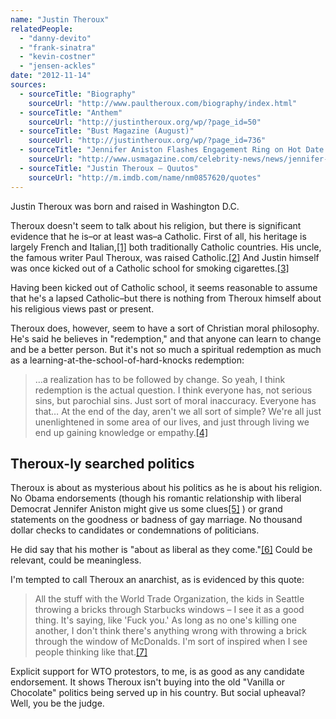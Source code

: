 ```yaml
---
name: "Justin Theroux"
relatedPeople:
  - "danny-devito"
  - "frank-sinatra"
  - "kevin-costner"
  - "jensen-ackles"
date: "2012-11-14"
sources:
  - sourceTitle: "Biography"
    sourceUrl: "http://www.paultheroux.com/biography/index.html"
  - sourceTitle: "Anthem"
    sourceUrl: "http://justintheroux.org/wp/?page_id=50"
  - sourceTitle: "Bust Magazine (August)"
    sourceUrl: "http://justintheroux.org/wp/?page_id=736"
  - sourceTitle: "Jennifer Aniston Flashes Engagement Ring on Hot Date With Justin Theroux"
    sourceUrl: "http://www.usmagazine.com/celebrity-news/news/jennifer-aniston-flashes-engagement-ring-on-hot-date-with-justin-theroux-20121410"
  - sourceTitle: "Justin Theroux – Quutos"
    sourceUrl: "http://m.imdb.com/name/nm0857620/quotes"
---
```


Justin Theroux was born and raised in Washington D.C.

Theroux doesn't seem to talk about his religion, but there is significant evidence that he is–or at least was–a Catholic. First of all, his heritage is largely French and Italian,<a class="source-citation" href="#http://www.paultheroux.com/biography/index.html" title="Biography">[1]</a> both traditionally Catholic countries. His uncle, the famous writer Paul Theroux, was raised Catholic.<a class="source-citation" href="#http://www.paultheroux.com/biography/index.html" title="Biography">[2]</a> And Justin himself was once kicked out of a Catholic school for smoking cigarettes.<a class="source-citation" href="#http://justintheroux.org/wp/?page_id=50" title="Anthem">[3]</a>

Having been kicked out of Catholic school, it seems reasonable to assume that he's a lapsed Catholic–but there is nothing from Theroux himself about his religious views past or present.

Theroux does, however, seem to have a sort of Christian moral philosophy. He's said he believes in "redemption," and that anyone can learn to change and be a better person. But it's not so much a spiritual redemption as much as a learning-at-the-school-of-hard-knocks redemption:

>…a realization has to be followed by change. So yeah, I think redemption is the actual question. I think everyone has, not serious sins, but parochial sins. Just sort of moral inaccuracy. Everyone has that… At the end of the day, aren't we all sort of simple? We're all just unenlightened in some area of our lives, and just through living we end up gaining knowledge or empathy.<a class="source-citation" href="#http://justintheroux.org/wp/?page_id=736" title="Bust Magazine (August)">[4]</a>

## 

## Theroux-ly searched politics

Theroux is about as mysterious about his politics as he is about his religion. No Obama endorsements (though his romantic relationship with liberal Democrat Jennifer Aniston might give us some clues<a class="source-citation" href="#http://www.usmagazine.com/celebrity-news/news/jennifer-aniston-flashes-engagement-ring-on-hot-date-with-justin-theroux-20121410" title="Jennifer Aniston Flashes Engagement Ring on Hot Date With Justin Theroux">[5]</a> ) or grand statements on the goodness or badness of gay marriage. No thousand dollar checks to candidates or condemnations of politicians.

He did say that his mother is "about as liberal as they come."<a class="source-citation" href="#http://justintheroux.org/wp/?page_id=736" title="Bust Magazine (August)">[6]</a> Could be relevant, could be meaningless.

I'm tempted to call Theroux an anarchist, as is evidenced by this quote:

>All the stuff with the World Trade Organization, the kids in Seattle throwing a bricks through Starbucks windows – I see it as a good thing. It's saying, like 'Fuck you.' As long as no one's killing one another, I don't think there's anything wrong with throwing a brick through the window of McDonalds. I'm sort of inspired when I see people thinking like that.<a class="source-citation" href="#http://m.imdb.com/name/nm0857620/quotes" title="Justin Theroux – Quutos">[7]</a>

Explicit support for WTO protestors, to me, is as good as any candidate endorsement. It shows Theroux isn't buying into the old "Vanilla or Chocolate" politics being served up in his country. But social upheaval? Well, you be the judge.
